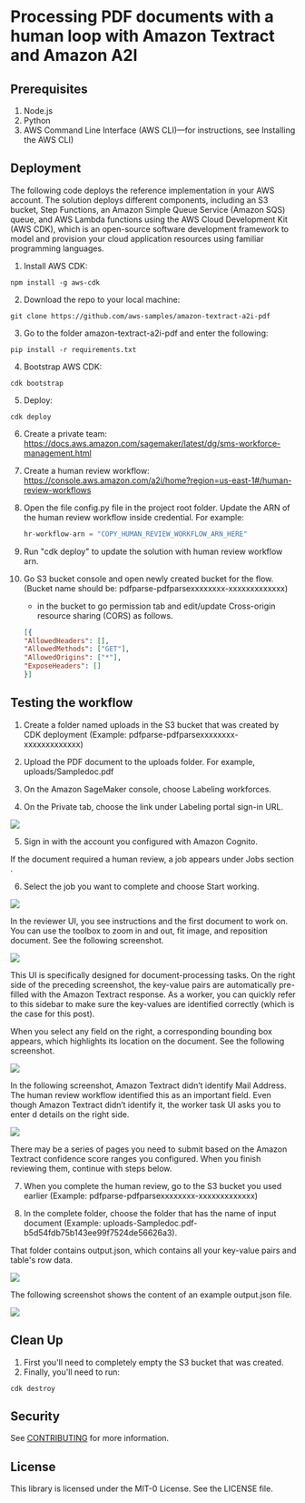 # Processing PDF documents with a human loop with Amazon Textract and Amazon A2I

## Prerequisites

1. Node.js
2. Python
3. AWS Command Line Interface (AWS CLI)—for instructions, see Installing the AWS CLI)

## Deployment

The following code deploys the reference implementation in your AWS account. The solution deploys different components, including an S3 bucket, Step Functions, an Amazon Simple Queue Service (Amazon SQS) queue, and AWS Lambda functions using the AWS Cloud Development Kit (AWS CDK), which is an open-source software development framework to model and provision your cloud application resources using familiar programming languages.

1. Install AWS CDK:
```
npm install -g aws-cdk
```
2. Download the repo to your local machine:
```
git clone https://github.com/aws-samples/amazon-textract-a2i-pdf
```
3. Go to the folder amazon-textract-a2i-pdf and enter the following:
```
pip install -r requirements.txt
```
4. Bootstrap AWS CDK:
```
cdk bootstrap
```
5. Deploy:
```
cdk deploy
```
6. Create a private team: https://docs.aws.amazon.com/sagemaker/latest/dg/sms-workforce-management.html

7. Create a human review workflow: https://console.aws.amazon.com/a2i/home?region=us-east-1#/human-review-workflows

8. Open the file config.py file in the project root folder. Update the ARN of the human review workflow inside credential.
    For example:
    ```python
    hr-workflow-arn = "COPY_HUMAN_REVIEW_WORKFLOW_ARN_HERE"
    ```
9. Run "cdk deploy" to update the solution with human review workflow arn.

10. Go S3 bucket console and open newly created bucket for the flow. (Bucket name should be: pdfparse-pdfparsexxxxxxxx-xxxxxxxxxxxxx)
    - in the bucket to go permission tab and edit/update Cross-origin resource sharing (CORS) as follows.
    ```json
    [{
    "AllowedHeaders": [],
    "AllowedMethods": ["GET"],
    "AllowedOrigins": ["*"],
    "ExposeHeaders": []
    }]
    ```

## Testing the workflow
1. Create a folder named uploads in the S3 bucket that was created by CDK deployment (Example: pdfparse-pdfparsexxxxxxxx-xxxxxxxxxxxxx)

2. Upload the PDF document to the uploads folder. For example, uploads/Sampledoc.pdf

3. On the Amazon SageMaker console, choose Labeling workforces.

4. On the Private tab, choose the link under Labeling portal sign-in URL.

![](resources/processing-pdf-documents-034.jpg)

5. Sign in with the account you configured with Amazon Cognito.

If the document required a human review, a job appears under Jobs section .

6. Select the job you want to complete and choose Start working.

![](resources/processing-pdf-documents-036.jpg)

In the reviewer UI, you see instructions and the first document to work on. You can use the toolbox to zoom in and out, fit image, and reposition document. See the following screenshot.

![](resources/processing-pdf-documents-038.jpg)

This UI is specifically designed for document-processing tasks. On the right side of the preceding screenshot, the key-value pairs are automatically pre-filled with the Amazon Textract response. As a worker, you can quickly refer to this sidebar to make sure the key-values are identified correctly (which is the case for this post).

When you select any field on the right, a corresponding bounding box appears, which highlights its location on the document. See the following screenshot.

![](resources/processing-pdf-documents-040.jpg)

In the following screenshot, Amazon Textract didn’t identify Mail Address. The human review workflow identified this as an important field. Even though Amazon Textract didn’t identify it, the worker task UI asks you to enter d details on the right side.

![](resources/processing-pdf-documents-042.jpg)

There may be a series of pages you need to submit based on the Amazon Textract confidence score ranges you configured. When you finish reviewing them, continue with steps below.

7. When you complete the human review, go to the S3 bucket you used earlier (Example: pdfparse-pdfparsexxxxxxxx-xxxxxxxxxxxxx)

8. In the complete folder, choose the folder that has the name of input document (Example: uploads-Sampledoc.pdf-b5d54fdb75b143ee99f7524de56626a3).

That folder contains output.json, which contains all your key-value pairs and table's row data.

![](resources/processing-pdf-documents-044.jpg)

The following screenshot shows the content of an example output.json file.

![](resources/final-output-json.png)

## Clean Up
1. First you'll need to completely empty the S3 bucket that was created.
2. Finally, you'll need to run:
```
cdk destroy
```

## Security

See [CONTRIBUTING](CONTRIBUTING.md#security-issue-notifications) for more information.

## License

This library is licensed under the MIT-0 License. See the LICENSE file.

